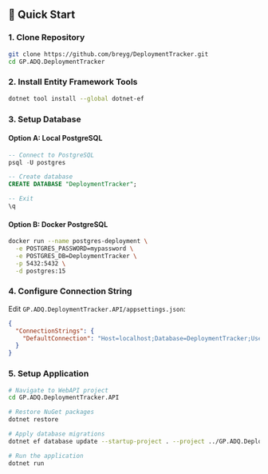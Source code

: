 ## 🚀 Quick Start

### 1. Clone Repository
```bash
git clone https://github.com/breyg/DeploymentTracker.git
cd GP.ADQ.DeploymentTracker
```

### 2. Install Entity Framework Tools
```bash
dotnet tool install --global dotnet-ef
```

### 3. Setup Database

#### Option A: Local PostgreSQL
```sql
-- Connect to PostgreSQL
psql -U postgres

-- Create database
CREATE DATABASE "DeploymentTracker";

-- Exit
\q
```

#### Option B: Docker PostgreSQL
```bash
docker run --name postgres-deployment \
  -e POSTGRES_PASSWORD=mypassword \
  -e POSTGRES_DB=DeploymentTracker \
  -p 5432:5432 \
  -d postgres:15
```

### 4. Configure Connection String
Edit `GP.ADQ.DeploymentTracker.API/appsettings.json`:
```json
{
  "ConnectionStrings": {
    "DefaultConnection": "Host=localhost;Database=DeploymentTracker;Username=postgres;Password=your_password_here;Port=5432"
  }
}
```

### 5. Setup Application
```bash
# Navigate to WebAPI project
cd GP.ADQ.DeploymentTracker.API

# Restore NuGet packages
dotnet restore

# Apply database migrations
dotnet ef database update --startup-project . --project ../GP.ADQ.DeploymentTracker.Infrastructure

# Run the application
dotnet run
```
